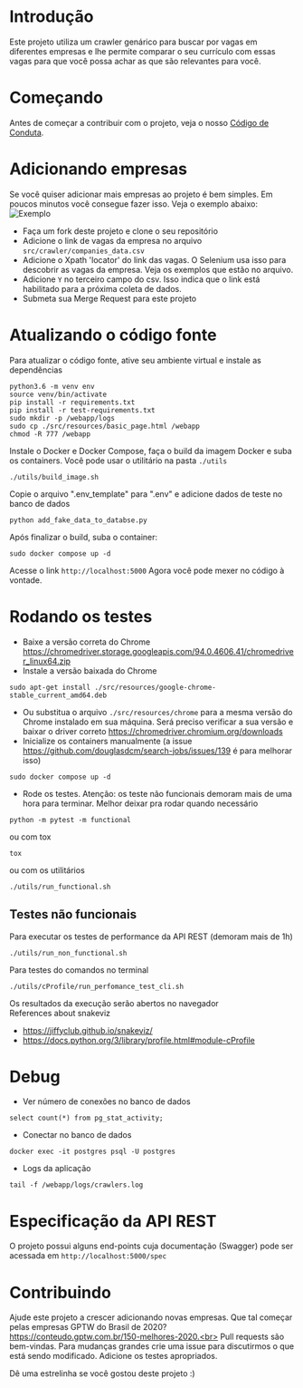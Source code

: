 # Introdução
Este projeto utiliza um crawler genárico para buscar por vagas em diferentes empresas e lhe permite comparar o seu currículo com essas vagas para que você possa achar as que são relevantes para você.

# Começando
Antes de começar a contribuir com o projeto, veja o nosso [Código de Conduta](https://github.com/douglasdcm/crawler_of_positions/blob/master/CODE_OF_CONDUCT.md).

# Adicionando empresas
Se você quiser adicionar mais empresas ao projeto é bem simples. Em poucos minutos você consegue fazer isso. Veja o exemplo abaixo:
![Exemplo](https://github.com/douglasdcm/search-jobs/blob/master/static/images/add-locator-example.jpg?raw=true)

- Faça um fork deste projeto e clone o seu repositório 
- Adicione o link de vagas da empresa no arquivo `src/crawler/companies_data.csv`
- Adicione o Xpath 'locator' do link das vagas. O Selenium usa isso para descobrir as vagas da empresa. Veja os exemplos que estão no arquivo.
- Adicione `Y` no terceiro campo do csv. Isso indica que o link está habilitado para a próxima coleta de dados.
- Submeta sua Merge Request para este projeto

# Atualizando o código fonte
Para atualizar o código fonte, ative seu ambiente virtual e instale as dependências
```
python3.6 -m venv env
source venv/bin/activate
pip install -r requirements.txt
pip install -r test-requirements.txt
sudo mkdir -p /webapp/logs
sudo cp ./src/resources/basic_page.html /webapp
chmod -R 777 /webapp
```
Instale o Docker e Docker Compose, faça o build da imagem Docker e suba os containers. Você pode usar o utilitário na pasta `./utils`
```
./utils/build_image.sh
```
Copie o arquivo ".env_template" para ".env" e adicione dados de teste no banco de dados
```
python add_fake_data_to_databse.py
```
Após finalizar o build, suba o container:
```
sudo docker compose up -d
```
Acesse o link `http://localhost:5000`
Agora você pode mexer no código à vontade.

# Rodando os testes

- Baixe a versão correta do Chrome https://chromedriver.storage.googleapis.com/94.0.4606.41/chromedriver_linux64.zip
- Instale a versão baixada do Chrome
```
sudo apt-get install ./src/resources/google-chrome-stable_current_amd64.deb
```
- Ou substitua o arquivo `./src/resources/chrome` para a mesma versão do Chrome instalado em sua máquina. Será preciso verificar a sua versão e baixar o driver correto https://chromedriver.chromium.org/downloads
- Inicialize os containers manualmente (a issue https://github.com/douglasdcm/search-jobs/issues/139 é para melhorar isso)
```
sudo docker compose up -d
```
- Rode os testes.
Atenção: os teste não funcionais demoram mais de uma hora para terminar. Melhor deixar pra rodar quando necessário
```
python -m pytest -m functional
```
ou com tox
```
tox
```
ou com os utilitários
```
./utils/run_functional.sh
```

## Testes não funcionais
Para executar os testes de performance da API REST (demoram mais de 1h)
```
./utils/run_non_functional.sh
```
Para testes do comandos no terminal

```
./utils/cProfile/run_perfomance_test_cli.sh
```
Os resultados da execução serão abertos no navegador
<br>
References about snakeviz
- https://jiffyclub.github.io/snakeviz/
- https://docs.python.org/3/library/profile.html#module-cProfile

# Debug
- Ver número de conexões no banco de dados
```
select count(*) from pg_stat_activity;
```
- Conectar no banco de dados
```
docker exec -it postgres psql -U postgres
```
- Logs da aplicação
```
tail -f /webapp/logs/crawlers.log
```

# Especificação da API REST
O projeto possui alguns end-points cuja documentação (Swagger) pode ser acessada em `http://localhost:5000/spec` 

# Contribuindo
Ajude este projeto a crescer adicionando novas empresas. Que tal começar pelas empresas GPTW do Brasil de 2020? https://conteudo.gptw.com.br/150-melhores-2020.<br>
Pull requests são bem-vindas. Para mudanças grandes crie uma issue para discutirmos o que está sendo modificado. Adicione os testes apropriados.

Dê uma estrelinha se você gostou deste projeto :)
